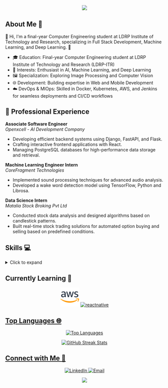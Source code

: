 <div align="center">
  <img src="https://readme-typing-svg.herokuapp.com/?lines=Welcome+to+my+GitHub!;I'm+Kathan+Patel;Software+Engineer;AI+%26+ML+Enthusiast&font=Fira%20Code&center=true&width=420&height=60">
</div>

## About Me 🚀

👋 Hi, I'm a final-year Computer Engineering student at LDRP Institute of Technology and Research, specializing in Full Stack Development, Machine Learning, and Deep Learning. 🚀

- 🎓 Education: Final-year Computer Engineering student at LDRP Institute of Technology and Research (LDRP-ITR)
- 🤖 Interests: Enthusiast in AI, Machine Learning, and Deep Learning
- 🖼️ Specialization: Exploring Image Processing and Computer Vision
- 🌐 Development: Building expertise in Web and Mobile Development
- ☁️ DevOps & MlOps: Skilled in Docker, Kubernetes, AWS, and Jenkins for seamless deployments and CI/CD workflows


## 💼 Professional Experience  

**Associate Software Engineer**  
*Openxcell - AI Development Company*  
- Developing efficient backend systems using Django, FastAPI, and Flask.  
- Crafting interactive frontend applications with React.  
- Managing PostgreSQL databases for high-performance data storage and retrieval.  

**Machine Learning Engineer Intern**  
*CoreFragment Technologies*  
- Implemented sound processing techniques for advanced audio analysis.  
- Developed a wake word detection model using TensorFlow, Python and Librosa.

**Data Science Intern**  
*Matalia Stock Broking Pvt Ltd*  
- Conducted stock data analysis and designed algorithms based on candlestick patterns.  
- Built real-time stock trading solutions for automated option buying and selling based on predefined conditions.  


## Skills 💻

<details>
<summary>Click to expand</summary>

### Languages
<p align="center">
<a href="https://www.w3schools.com/cpp/" target="_blank" rel="noreferrer"> <img src="https://raw.githubusercontent.com/devicons/devicon/master/icons/cplusplus/cplusplus-original.svg" alt="cplusplus" width="50" height="50" /> </a>
 <a href="https://www.python.org" target="_blank"><img src="https://raw.githubusercontent.com/devicons/devicon/master/icons/python/python-original.svg" alt="python" width="50" height="50"/></a>
  <a href="https://developer.mozilla.org/en-US/docs/Web/HTML" target="_blank"><img src="https://raw.githubusercontent.com/devicons/devicon/master/icons/html5/html5-original.svg" alt="html5" width="50" height="50"/></a>
  <a href="https://developer.mozilla.org/en-US/docs/Web/CSS" target="_blank"><img src="https://raw.githubusercontent.com/devicons/devicon/master/icons/css3/css3-original.svg" alt="css3" width="50" height="50"/></a>
  <a href="https://developer.mozilla.org/en-US/docs/Web/JavaScript" target="_blank"><img src="https://raw.githubusercontent.com/devicons/devicon/master/icons/javascript/javascript-original.svg" alt="javascript" width="50" height="50"/></a>
</p>

### Frameworks & Database
<p align="center">
  <a href="https://reactjs.org/" target="_blank"><img src="https://raw.githubusercontent.com/devicons/devicon/master/icons/react/react-original.svg" alt="react" width="50" height="50"/></a>
  <a href="https://tailwindcss.com/" target="_blank"><img src="https://www.vectorlogo.zone/logos/tailwindcss/tailwindcss-icon.svg" alt="tailwind" width="50" height="50"/></a>
  <a href="https://www.djangoproject.com/" target="_blank" rel="noreferrer"> <img src="https://cdn.worldvectorlogo.com/logos/django.svg" alt="django" width="50" height="50"/> </a>
  <a href="https://firebase.google.com/" target="_blank" rel="noreferrer"> <img src="https://www.vectorlogo.zone/logos/firebase/firebase-icon.svg" alt="firebase" width="50" height="50"/> </a>
  <a href="https://www.postgresql.org" target="_blank" rel="noreferrer"> <img src="https://raw.githubusercontent.com/devicons/devicon/master/icons/postgresql/postgresql-original-wordmark.svg" alt="postgresql" width="50" height="50"/> </a>
</p>
  

### Machine Learning
<p align="center">
  <a href="https://www.tensorflow.org" target="_blank"><img src="https://www.vectorlogo.zone/logos/tensorflow/tensorflow-icon.svg" alt="tensorflow" width="50" height="50"/></a>
  <a href="https://pytorch.org/" target="_blank"><img src="https://www.vectorlogo.zone/logos/pytorch/pytorch-icon.svg" alt="pytorch" width="50" height="50"/></a>
  <a href="https://scikit-learn.org/" target="_blank"><img src="https://upload.wikimedia.org/wikipedia/commons/0/05/Scikit_learn_logo_small.svg" alt="scikit_learn" width="50" height="50"/></a>
  <a href="https://pandas.pydata.org/" target="_blank"><img src="https://raw.githubusercontent.com/devicons/devicon/master/icons/pandas/pandas-original.svg" alt="pandas" width="50" height="50"/></a>
  <a href="https://numpy.org/" target="_blank"><img src="https://raw.githubusercontent.com/devicons/devicon/master/icons/numpy/numpy-original.svg" alt="numpy" width="50" height="50"/></a>
</p>

### Tools & Technologies
<p align="center">
  <a href="https://git-scm.com/" target="_blank"><img src="https://www.vectorlogo.zone/logos/git-scm/git-scm-icon.svg" alt="git" width="50" height="50"/></a> 
   <a href="https://www.linux.org/" target="_blank" rel="noreferrer"> <img src="https://raw.githubusercontent.com/devicons/devicon/master/icons/linux/linux-original.svg" alt="linux"  width="50" height="50" /> </a>
   <a href="https://www.jenkins.io" target="_blank" rel="noreferrer"> <img src="https://www.vectorlogo.zone/logos/jenkins/jenkins-icon.svg" alt="jenkins" width="50" height="50" /> </a>
   <a href="https://www.docker.com/" target="_blank"><img src="https://raw.githubusercontent.com/devicons/devicon/master/icons/docker/docker-original.svg" alt="docker" width="50" height="50"/></a>
   <a href="https://kubernetes.io" target="_blank" rel="noreferrer"> <img src="https://www.vectorlogo.zone/logos/kubernetes/kubernetes-icon.svg" alt="kubernetes" width="50" height="50" /> </a>
</p>
</details>

## Currently Learning 🌱

<p align="center">
  <img src="https://raw.githubusercontent.com/devicons/devicon/master/icons/amazonwebservices/amazonwebservices-original-wordmark.svg" alt="aws" width="60" height="60"/>
  <a href="https://reactnative.dev/" target="_blank" rel="noreferrer"> <img src="https://reactnative.dev/img/header_logo.svg" alt="reactnative" width="55" height="55" />
</p>


## Top Languages 🌐

<p align="center">
  <img src="https://github-readme-stats.vercel.app/api/top-langs/?username=Kathanpatel403&layout=compact&theme=radical&background-type=gradient" alt="Top Languages" />
</p>

<p align="center"><img src="https://github-readme-streak-stats.herokuapp.com/?user=Kathanpatel403&theme=radical&background-type=gradient&" alt="GitHub Streak Stats" /></p>


## Connect with Me 🤝

<p align="center">
  <a href="https://www.linkedin.com/in/kathanpatel403/" target="_blank">
    <img src="https://img.shields.io/badge/-LinkedIn-0077B5?style=for-the-badge&logo=LinkedIn&logoColor=white" alt="LinkedIn"/>
  </a>
  <a href="mailto:kathanpatel403@gmail.com" target="_blank">
    <img src="https://img.shields.io/badge/-Email-D14836?style=for-the-badge&logo=Gmail&logoColor=white" alt="Email"/>
  </a>
 
</p>

<div align="center">
  <img src="https://readme-typing-svg.herokuapp.com/?lines=Thanks+for+visiting!;Let's+connect+and+collaborate!&font=Fira%20Code&center=true&width=380&height=50">
</div>
